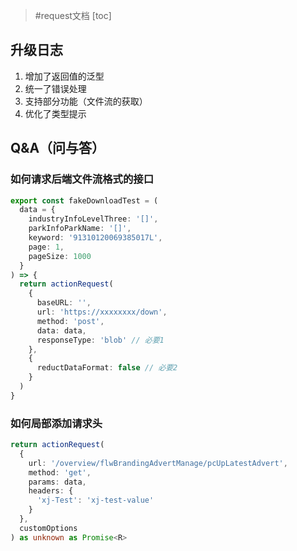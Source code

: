 > #request文档 [toc]

## 升级日志

1. 增加了返回值的泛型
2. 统一了错误处理
3. 支持部分功能（文件流的获取）
4. 优化了类型提示

## Q&A（问与答）

### 如何请求后端文件流格式的接口

```typescript
export const fakeDownloadTest = (
  data = {
    industryInfoLevelThree: '[]',
    parkInfoParkName: '[]',
    keyword: '91310120069385017L',
    page: 1,
    pageSize: 1000
  }
) => {
  return actionRequest(
    {
      baseURL: '',
      url: 'https://xxxxxxxx/down',
      method: 'post',
      data: data,
      responseType: 'blob' // 必要1
    },
    {
      reductDataFormat: false // 必要2
    }
  )
}
```

### 如何局部添加请求头

```typescript
return actionRequest(
  {
    url: '/overview/flwBrandingAdvertManage/pcUpLatestAdvert',
    method: 'get',
    params: data,
    headers: {
      'xj-Test': 'xj-test-value'
    }
  },
  customOptions
) as unknown as Promise<R>
```
